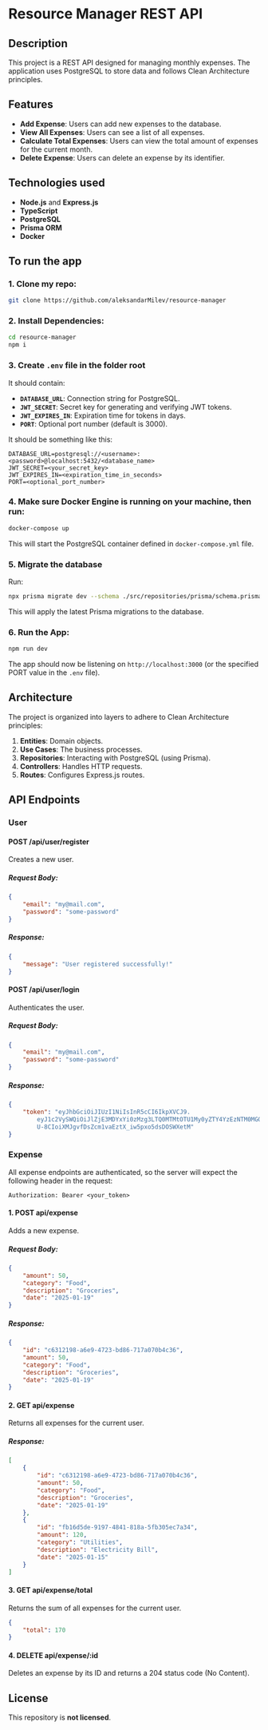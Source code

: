 # Resource Manager REST API

## Description
This project is a REST API designed for managing monthly expenses. The application uses PostgreSQL to store data and follows Clean Architecture principles.

## Features
- **Add Expense**: Users can add new expenses to the database.
- **View All Expenses**: Users can see a list of all expenses.
- **Calculate Total Expenses**: Users can view the total amount of expenses for the current month.
- **Delete Expense**: Users can delete an expense by its identifier.
  
## Technologies used
- **Node.js** and **Express.js**
- **TypeScript**
- **PostgreSQL**
- **Prisma ORM**
- **Docker**

## To run the app
### 1. Clone my repo:
```bash
git clone https://github.com/aleksandarMilev/resource-manager
```

### 2. Install Dependencies:
```bash
cd resource-manager
npm i
```

### 3. Create ``.env`` file in the folder root
It should contain:
- **``DATABASE_URL``**: Connection string for PostgreSQL.
- **``JWT_SECRET``**: Secret key for generating and verifying JWT tokens.
- **``JWT_EXPIRES_IN``**: Expiration time for tokens in days.
- **``PORT``**: Optional port number (default is 3000).

It should be something like this:
```plaintext
DATABASE_URL=postgresql://<username>:<password>@localhost:5432/<database_name>
JWT_SECRET=<your_secret_key>
JWT_EXPIRES_IN=<expiration_time_in_seconds>
PORT=<optional_port_number>
```

### 4. Make sure Docker Engine is running on your machine, then run:
```bash
docker-compose up
```
This will start the PostgreSQL container defined in ``docker-compose.yml`` file.

### 5. Migrate the database
Run:
```bash
npx prisma migrate dev --schema ./src/repositories/prisma/schema.prisma
```
This will apply the latest Prisma migrations to the database.

### 6. Run the App:
```bash
npm run dev
```
The app should now be listening on ``http://localhost:3000`` (or the specified PORT value in the ``.env`` file).

## Architecture
The project is organized into layers to adhere to Clean Architecture principles:

1. **Entities**: Domain objects.
2. **Use Cases**: The business processes.
3. **Repositories**: Interacting with PostgreSQL (using Prisma).
4. **Controllers**: Handles HTTP requests.
5. **Routes**: Configures Express.js routes.

## API Endpoints
### User

#### **POST /api/user/register**
Creates a new user.

##### Request Body:
```json
{
    "email": "my@mail.com",
    "password": "some-password"
}
```

##### Response:
```json
{
    "message": "User registered successfully!"
}
```

#### **POST /api/user/login**
Authenticates the user.

##### Request Body:
```json
{
    "email": "my@mail.com",
    "password": "some-password"
}
```

##### Response:
```json
{
    "token": "eyJhbGciOiJIUzI1NiIsInR5cCI6IkpXVCJ9.
        eyJ1c2VySWQiOiJlZjE3MDYxYi0zMzg3LTQ0MTMtOTU1My0yZTY4YzEzNTM0MGQiLCJyb2xlIjoiVVNFUiIsImlhdCI6MTczNzI4OTg5MywiZXhwIjoxNzM3ODk0NjkzfQ.
        U-8CIoiXMJgvfDsZcm1vaEztX_iw5pxo5dsDOSWXetM"
}
```

### Expense
All expense endpoints are authenticated, so the server will expect the following header in the request:
```
Authorization: Bearer <your_token>
```

#### 1. **POST api/expense**
Adds a new expense.

##### Request Body:
```json
{
    "amount": 50,
    "category": "Food",
    "description": "Groceries",
    "date": "2025-01-19"
}
```

##### Response:
```json
{
    "id": "c6312198-a6e9-4723-bd86-717a070b4c36",
    "amount": 50,
    "category": "Food",
    "description": "Groceries",
    "date": "2025-01-19"
}
```
#### 2. **GET api/expense**
Returns all expenses for the current user.

##### Response:
```json
[
    {
        "id": "c6312198-a6e9-4723-bd86-717a070b4c36",
        "amount": 50,
        "category": "Food",
        "description": "Groceries",
        "date": "2025-01-19"
    },
    {
        "id": "fb16d5de-9197-4841-818a-5fb305ec7a34",
        "amount": 120,
        "category": "Utilities",
        "description": "Electricity Bill",
        "date": "2025-01-15"
    }
]
```

#### 3. **GET api/expense/total**
Returns the sum of all expenses for the current user.

```json
{
    "total": 170
}
```

#### 4. **DELETE api/expense/:id**
Deletes an expense by its ID and returns a 204 status code (No Content).

## License
This repository is **not licensed**.
 
